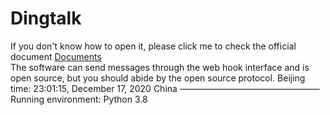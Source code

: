 # Dingtalk
If you don't know how to open it, please click me to check the official document
[Documents](https://ding-doc.dingtalk.com/doc#/serverapi2/qf2nxq "Dingtalk")  
The software can send messages through the web hook interface and is open source, but you should abide by the open source protocol.
Beijing time: 23:01:15, December 17, 2020
China
————————————————
Running environment: Python 3.8

